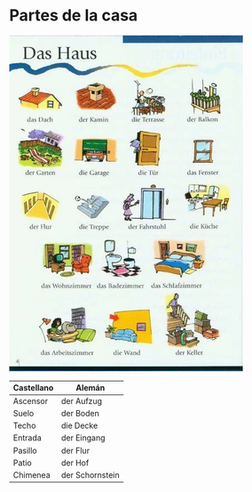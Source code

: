 # Partes de la casa

![Las horas](./casa.png)

| Castellano | Alemán |
| ----- | ----- |
| Ascensor | der Aufzug |
| Suelo | der Boden |
| Techo | die Decke |
| Entrada | der Eingang |
| Pasillo | der Flur |
| Patio | der Hof |
| Chimenea | der Schornstein |
